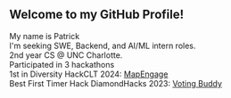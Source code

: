 <a><h2>Welcome to my GitHub Profile!</h2><a>
  <p>
    My name is Patrick
    <br> I'm seeking SWE, Backend, and AI/ML intern roles.
    <br> 2nd year CS @ UNC Charlotte.
    <br> Participated in 3 hackathons
    <br> 1st in Diversity HackCLT 2024: <a href="https://github.com/mapengage/map-engage" target="_blank" rel="noopener noreferrer">MapEngage</a>
    <br> Best First Timer Hack DiamondHacks 2023: <a href="https://github.com/SquidCooki2/DiamondHacks2023" target="_blank" rel="noopener noreferrer">Voting Buddy</a>
  </p>
<!--<a><h2>Technologies</h2></a>



